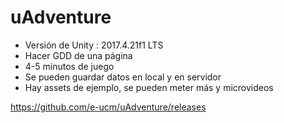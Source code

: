 # uAdventure

- Versión de Unity : 2017.4.21f1 LTS
- Hacer GDD de una página
- 4-5 minutos de juego
- Se pueden guardar datos en local y en servidor
- Hay assets de ejemplo, se pueden meter más y microvideos

https://github.com/e-ucm/uAdventure/releases
